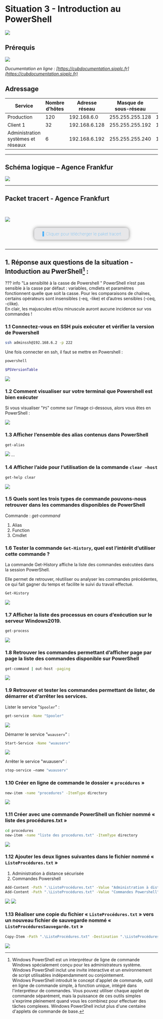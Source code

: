 # Situation 3 - Introduction au PowerShell


![](../../media/logo-cub.png)

## Prérequis

![](../../media/schema-logique-cub.png)

*Ducumentation en ligne : [https://cubdocumentation.sioplc.fr](https://cubdocumentation.sioplc.fr)*
<br>

## Adressage 

| **Service**                           | **Nombre d’hôtes** | **Adresse réseau** | **Masque de sous-réseau** | **Adresse de diffusion** | **Description VLAN** |
|--------------------------------------|--------------------|--------------------|----------------------------|--------------------------|----------------------|
| Production                           | 120                | 192.168.6.0        | 255.255.255.128            | 192.168.6.127            | VLAN 56              |
| Client 1                             | 32                 | 192.168.6.128      | 255.255.255.192            | 192.168.6.191            | VLAN 10              |
| Administration systèmes et réseaux   | 6                  | 192.168.6.192      | 255.255.255.240            | 192.168.6.207            | VLAN 20              |

___

## Schéma logique – Agence Frankfur

![](../../media/bloc2/ExploitationServ/Activite0-1.png)

___
## Packet tracert - Agence Frankfurt
<br>

![](../../media/packet-tracert-v1.jpg)
<br>

<div style="text-align:center; margin-top:20px;">
  <a href="https://drive.google.com/file/d/1L7Gp52YpPjjRhFdp9gp4L1sGORqAoCEK/view?usp=share_link" 
     style="display:inline-block;
            background:#e7e7e9;
            color:#0096FF;
            padding:11px 25px;
            border-radius:10px;
            text-decoration:none;
            font-weight:50;
            box-shadow:0 0 12px rgba(0,0,0,0.5);
            transition:all 0.3s ease;"
     onmouseover="this.style.background='#dcdce0'; this.style.color='#003d80';"
     onmouseout="this.style.background='#e7e7e9'; this.style.color='#0096FF';">
     🔗 Cliquer pour télécherger le paket tracert
  </a>
</div>
<br>

___

## 1. Réponse aux questions de la situation - Intoduction au PwerShell[^1] :

??? info "La sensiblité à la casse de Powershell "
    PowerShell n’est pas sensible à la casse par défaut : variables, cmdlets et paramètres fonctionnent quelle que soit la casse. Pour les comparaisons de chaînes, certains opérateurs sont insensibles (-eq, -like) et d’autres sensibles (-ceq, -clike). <br>
    En clair, les majuscules et/ou minuscule auront aucune incidence sur vos commandes !

### 1.1 Connectez-vous en SSH puis exécuter et vérifier la version de Powershell 

```bash
ssh adminssh@192.168.6.2 -p 222
```

Une fois connecter en ssh, il faut se mettre en Powershell : 

```bash
powershell
```
```bash
$PSVersionTable
```

![](../../media/bloc2/AdminSys/Situation3-1.png)

### 1.2 Comment visualiser sur votre terminal que Powershell est bien exécuter

Si vous visualiser "`PS`" comme sur l’image ci-dessous, alors vous êtes en PowerShell :

![](../../media/bloc2/AdminSys/Situation3-2.png)


### 1.3 Afficher l’ensemble des alias contenus dans PowerShell

```bash
get-alias
```
![](../../media/bloc2/AdminSys/Situation3-3.png)
...

### 1.4 Afficher l’aide pour l’utilisation de la commande `clear –host`

```bash
get-help clear
```
![](../../media/bloc2/AdminSys/Situation3-4.png)

### 1.5 Quels sont les trois types de commande pouvons-nous retrouver dans les commandes disponibles de PowerShell

Commande : *get-command*
1. Alias
2. Function
3. Cmdlet

### 1.6 Tester la commande `Get-History`, quel est l’intérêt d’utiliser cette commande ?

La commande Get-History affiche la liste des commandes exécutées dans la session PowerShell.

Elle permet de retrouver, réutiliser ou analyser les commandes précédentes, ce qui fait gagner du temps et facilite le suivi du travail effectué.

```bash
Get-History
```

![](../../media/bloc2/AdminSys/Situation3-5.png)

### 1.7 Afficher la liste des processus en cours d’exécution sur le serveur Windows2019.

```bash
get-process
```

![](../../media/bloc2/AdminSys/Situation3-6.png)

### 1.8 Retrouver les commandes permettant d’afficher page par page la liste des commandes disponible sur PowerShell 

```bash
get-command | out-host -paging
```

![](../../media/bloc2/AdminSys/Situation3-7.png)

### 1.9 Retrouver et tester les commandes permettant de lister, de démarrer et d’arrêter les services.

Lister le service "`Spooler`" :
```bash
get-service -Name "Spooler"
```
![](../../media/bloc2/AdminSys/Situation3-8.png)

Démarrer le service "`wuauserv`" :
```bash
Start-Service -Name "wuauserv"
```
![](../../media/bloc2/AdminSys/Situation3-9.png)

Arrêter le service "wuauserv" :
```bash
stop-service –name "wuauserv"
```

### 1.10 Créer en ligne de commande le dossier « `procédures` »

```bash
new-item -name "procedures" -ItemType directory
```

![](../../media/bloc2/AdminSys/Situation3-10.png)

### 1.11 Créer avec une commande PowerShell un fichier nommé « liste des procédures.txt »

```bash
cd procedures
new-item -name "liste des procedures.txt" -ItemType directory
```
![](../../media/bloc2/AdminSys/Situation3-11.png)

### 1.12 Ajouter les deux lignes suivantes dans le fichier nommé « `ListeProcédures.txt` » 

1.	Administration à distance sécurisée
2.	Commandes Powershell

```bash
Add-Content -Path ".\ListeProcédures.txt" -Value "Administration à distance sécurisée"
Add-Content -Path ".\ListeProcédures.txt" -Value "Commandes Powershell"
```

![](../../media/bloc2/AdminSys/Situation3-12.png)
![](../../media/bloc2/AdminSys/Situation3-13.png)

### 1.13 Réaliser une copie du fichier « `ListeProcédures.txt` » vers un nouveau fichier de sauvegarde nommé « `ListeProcéduresSauvegarde.txt` »

```bash
Copy-Item -Path ".\ListeProcédures.txt" -Destination ".\ListeProcéduresSauvegarde.txt"
```

![](../../media/bloc2/AdminSys/Situation3-14.png)



[^1]: Windows PowerShell est un interpréteur de ligne de commande Windows spécialement conçu pour les administrateurs système. Windows PowerShell inclut une invite interactive et un environnement de script utilisables indépendamment ou conjointement. <br>
Windows PowerShell introduit le concept d'applet de commande, outil en ligne de commande simple, à fonction unique, intégré dans l'interpréteur de commandes. Vous pouvez utiliser chaque applet de commande séparément, mais la puissance de ces outils simples s'exprime pleinement quand vous les combinez pour effectuer des tâches complexes. Windows PowerShell inclut plus d'une centaine d'applets de commande de base.